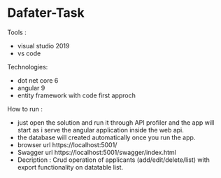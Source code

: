 # Dafater-Task


Tools :

- visual studio 2019
- vs code 

Technologies:
- dot net core 6
- angular 9
- entity framework with code first approch

How to run :

- just open the solution and run it through API profiler and the app will start as i serve the angular application inside the web api.
- the database will created automatically once you run the app.
- browser url https://localhost:5001/
- Swagger url https://localhost:5001/swagger/index.html
- Decription : Crud operation of applicants (add/edit/delete/list) with export functionality on datatable list.
